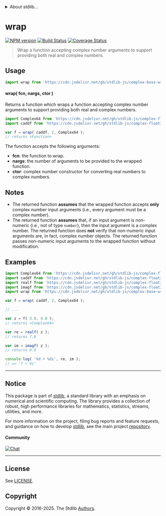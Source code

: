 <!--

@license Apache-2.0

Copyright (c) 2021 The Stdlib Authors.

Licensed under the Apache License, Version 2.0 (the "License");
you may not use this file except in compliance with the License.
You may obtain a copy of the License at

   http://www.apache.org/licenses/LICENSE-2.0

Unless required by applicable law or agreed to in writing, software
distributed under the License is distributed on an "AS IS" BASIS,
WITHOUT WARRANTIES OR CONDITIONS OF ANY KIND, either express or implied.
See the License for the specific language governing permissions and
limitations under the License.

-->


<details>
  <summary>
    About stdlib...
  </summary>
  <p>We believe in a future in which the web is a preferred environment for numerical computation. To help realize this future, we've built stdlib. stdlib is a standard library, with an emphasis on numerical and scientific computation, written in JavaScript (and C) for execution in browsers and in Node.js.</p>
  <p>The library is fully decomposable, being architected in such a way that you can swap out and mix and match APIs and functionality to cater to your exact preferences and use cases.</p>
  <p>When you use stdlib, you can be absolutely certain that you are using the most thorough, rigorous, well-written, studied, documented, tested, measured, and high-quality code out there.</p>
  <p>To join us in bringing numerical computing to the web, get started by checking us out on <a href="https://github.com/stdlib-js/stdlib">GitHub</a>, and please consider <a href="https://opencollective.com/stdlib">financially supporting stdlib</a>. We greatly appreciate your continued support!</p>
</details>

# wrap

[![NPM version][npm-image]][npm-url] [![Build Status][test-image]][test-url] [![Coverage Status][coverage-image]][coverage-url] <!-- [![dependencies][dependencies-image]][dependencies-url] -->

> Wrap a function accepting complex number arguments to support providing both real and complex numbers.

<!-- Section to include introductory text. Make sure to keep an empty line after the intro `section` element and another before the `/section` close. -->

<section class="intro">

</section>

<!-- /.intro -->

<!-- Package usage documentation. -->



<section class="usage">

## Usage

```javascript
import wrap from 'https://cdn.jsdelivr.net/gh/stdlib-js/complex-base-wrap-function@deno/mod.js';
```

#### wrap( fcn, nargs, ctor )

Returns a function which wraps a function accepting complex number arguments to support providing both real and complex numbers.

```javascript
import Complex64 from 'https://cdn.jsdelivr.net/gh/stdlib-js/complex-float32-ctor@deno/mod.js';
import caddf from 'https://cdn.jsdelivr.net/gh/stdlib-js/complex-float32-base-add@deno/mod.js';

var f = wrap( caddf, 2, Complex64 );
// returns <Function>
```

The function accepts the following arguments:

-   **fcn**: the function to wrap.
-   **nargs**: the number of arguments to be provided to the wrapped function.
-   **ctor**: complex number constructor for converting real numbers to complex numbers.

</section>

<!-- /.usage -->

<!-- Package usage notes. Make sure to keep an empty line after the `section` element and another before the `/section` close. -->

<section class="notes">

## Notes

-   The returned function **assumes** that the wrapped function accepts **only** complex number input arguments (i.e., every argument must be a complex number).
-   The returned function **assumes** that, if an input argument is non-numeric (i.e., not of type `number`), then the input argument is a complex number. The returned function does **not** verify that non-numeric input arguments are, in fact, complex number objects. The returned function passes non-numeric input arguments to the wrapped function without modification.

</section>

<!-- /.notes -->

<!-- Package usage examples. -->

<section class="examples">

## Examples

<!-- eslint no-undef: "error" -->

```javascript
import Complex64 from 'https://cdn.jsdelivr.net/gh/stdlib-js/complex-float32-ctor@deno/mod.js';
import caddf from 'https://cdn.jsdelivr.net/gh/stdlib-js/complex-float32-base-add@deno/mod.js';
import realf from 'https://cdn.jsdelivr.net/gh/stdlib-js/complex-float32-real@deno/mod.js';
import imagf from 'https://cdn.jsdelivr.net/gh/stdlib-js/complex-float32-imag@deno/mod.js';
import wrap from 'https://cdn.jsdelivr.net/gh/stdlib-js/complex-base-wrap-function@deno/mod.js';

var f = wrap( caddf, 2, Complex64 );

// ...

var z = f( 3.0, 4.0 );
// returns <Complex64>

var re = realf( z );
// returns 7.0

var im = imagf( z );
// returns 0.0

console.log( '%d + %di', re, im );
// => '7 + 0i'
```

</section>

<!-- /.examples -->

<!-- Section to include cited references. If references are included, add a horizontal rule *before* the section. Make sure to keep an empty line after the `section` element and another before the `/section` close. -->

<section class="references">

</section>

<!-- /.references -->

<!-- Section for related `stdlib` packages. Do not manually edit this section, as it is automatically populated. -->

<section class="related">

</section>

<!-- /.related -->

<!-- Section for all links. Make sure to keep an empty line after the `section` element and another before the `/section` close. -->


<section class="main-repo" >

* * *

## Notice

This package is part of [stdlib][stdlib], a standard library with an emphasis on numerical and scientific computing. The library provides a collection of robust, high performance libraries for mathematics, statistics, streams, utilities, and more.

For more information on the project, filing bug reports and feature requests, and guidance on how to develop [stdlib][stdlib], see the main project [repository][stdlib].

#### Community

[![Chat][chat-image]][chat-url]

---

## License

See [LICENSE][stdlib-license].


## Copyright

Copyright &copy; 2016-2025. The Stdlib [Authors][stdlib-authors].

</section>

<!-- /.stdlib -->

<!-- Section for all links. Make sure to keep an empty line after the `section` element and another before the `/section` close. -->

<section class="links">

[npm-image]: http://img.shields.io/npm/v/@stdlib/complex-base-wrap-function.svg
[npm-url]: https://npmjs.org/package/@stdlib/complex-base-wrap-function

[test-image]: https://github.com/stdlib-js/complex-base-wrap-function/actions/workflows/test.yml/badge.svg?branch=main
[test-url]: https://github.com/stdlib-js/complex-base-wrap-function/actions/workflows/test.yml?query=branch:main

[coverage-image]: https://img.shields.io/codecov/c/github/stdlib-js/complex-base-wrap-function/main.svg
[coverage-url]: https://codecov.io/github/stdlib-js/complex-base-wrap-function?branch=main

<!--

[dependencies-image]: https://img.shields.io/david/stdlib-js/complex-base-wrap-function.svg
[dependencies-url]: https://david-dm.org/stdlib-js/complex-base-wrap-function/main

-->

[chat-image]: https://img.shields.io/gitter/room/stdlib-js/stdlib.svg
[chat-url]: https://app.gitter.im/#/room/#stdlib-js_stdlib:gitter.im

[stdlib]: https://github.com/stdlib-js/stdlib

[stdlib-authors]: https://github.com/stdlib-js/stdlib/graphs/contributors

[umd]: https://github.com/umdjs/umd
[es-module]: https://developer.mozilla.org/en-US/docs/Web/JavaScript/Guide/Modules

[deno-url]: https://github.com/stdlib-js/complex-base-wrap-function/tree/deno
[deno-readme]: https://github.com/stdlib-js/complex-base-wrap-function/blob/deno/README.md
[umd-url]: https://github.com/stdlib-js/complex-base-wrap-function/tree/umd
[umd-readme]: https://github.com/stdlib-js/complex-base-wrap-function/blob/umd/README.md
[esm-url]: https://github.com/stdlib-js/complex-base-wrap-function/tree/esm
[esm-readme]: https://github.com/stdlib-js/complex-base-wrap-function/blob/esm/README.md
[branches-url]: https://github.com/stdlib-js/complex-base-wrap-function/blob/main/branches.md

[stdlib-license]: https://raw.githubusercontent.com/stdlib-js/complex-base-wrap-function/main/LICENSE

</section>

<!-- /.links -->
